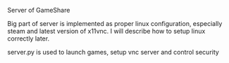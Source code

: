 Server of GameShare

Big part of server is implemented as proper linux configuration, especially steam and latest version of x11vnc.
I will describe how to setup linux correctly later.

server.py is used to launch games, setup vnc server and control security


